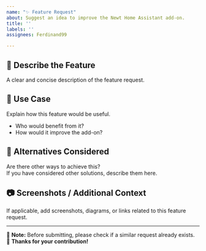 ```yaml
---
name: "✨ Feature Request"
about: Suggest an idea to improve the Newt Home Assistant add-on.
title: ''
labels: ''
assignees: Ferdinand99

---
```


## 🔹 Describe the Feature
A clear and concise description of the feature request.

## 🎯 Use Case
Explain how this feature would be useful.  
- Who would benefit from it?  
- How would it improve the add-on?  

## 🔄 Alternatives Considered
Are there other ways to achieve this?  
If you have considered other solutions, describe them here.

## 📷 Screenshots / Additional Context
If applicable, add screenshots, diagrams, or links related to this feature request.

---
📝 **Note:** Before submitting, please check if a similar request already exists.  
🚀 **Thanks for your contribution!**

